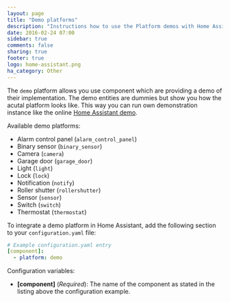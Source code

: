 ```yaml
---
layout: page
title: "Demo platforms"
description: "Instructions how to use the Platform demos with Home Assistant."
date: 2016-02-24 07:00
sidebar: true
comments: false
sharing: true
footer: true
logo: home-assistant.png
ha_category: Other
---
```



The `demo` platform allows you use component which are providing a demo of their implementation. The demo entities are dummies but show you how the acutal platform looks like. This way you can run own demonstration instance like the online [Home Assistant demo](https://home-assistant.io/demo/).

Available demo platforms:

- Alarm control panel (`alarm_control_panel`)
- Binary sensor (`binary_sensor`)
- Camera (`camera`)
- Garage door (`garage_door`)
- Light (`light`)
- Lock (`lock`)
- Notification (`notify`)
- Roller shutter (`rollershutter`)
- Sensor (`sensor`)
- Switch (`switch`)
- Thermostat (`thermostat`)

To integrate a demo platform in Home Assistant, add the following section to your `configuration.yaml` file:

```yaml
# Example configuration.yaml entry
[component]:
  - platform: demo
```

Configuration variables:

- **[component]** (*Required*): The name of the component as stated in the listing above the configuration example.
